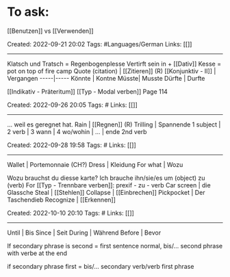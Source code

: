 # To ask:
[[Benutzen]] vs  [[Verwenden]]

Created: 2022-09-21 20:02
Tags: #Languages/German 
Links: [[]]
___

Klatsch und Tratsch = Regenbogenplesse
Vertirft sein in + [[Dativ]]
Kesse = pot on top of fire camp
Quote (citation) | [[Zitieren]] (R)
[[Konjunktiv - II]] | Vergangen
-----|-----
Könnte | Kontne
Müsste| Musste
Dürfte | Durfte

[[Indikativ - Präteritum]] [[Typ - Modal verben]] Page 114


Created: 2022-09-26 20:05
Tags: #
Links: [[]]
___
... weil es geregnet hat.
Rain | [[Regnen]] (R)
Trilling | Spannende
1 subject | 2 verb | 3 wann | 4 wo/wohin | ... | ende 2nd verb


Created: 2022-09-28 19:58
Tags: #
Links: [[]]
___

Wallet | Portemonnaie (CH?)
Dress | Kleidung
For what | Wozu

Wozu brauchst du diesse karte?
Ich brauche ihn/sie/es um (object) zu (verb)
For [[Typ - Trennbare verben]]: prexif - zu - verb
Car screen | die Glassche
Steal | [[Stehlen]]
Collapse | [[Einbrechen]]
Pickpocket | Der Taschendieb
Recognize | [[Erkennen]]

Created: 2022-10-10 20:10
Tags: #
Links: [[]]
___
Until | Bis
Since | Seit
During | Während
Before | Bevor

If secondary phrase is second = first sentence normal, bis/... second phrase with verbe at the end

if secondary phrase first = bis/... secondary verb/verb first phrase
